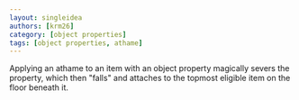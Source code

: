 ```yaml
---
layout: singleidea
authors: [krm26]
category: [object properties]
tags: [object properties, athame]
---
```

Applying an athame to an item with an object property magically severs the
property, which then "falls" and attaches to the topmost eligible item on the
floor beneath it.
